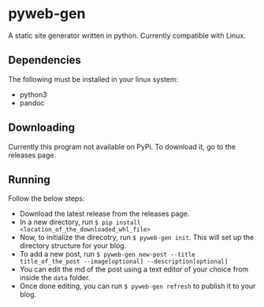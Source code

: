 # pyweb-gen
A static site generator written in python.
Currently compatible with Linux.

## Dependencies
The following must be installed in your linux system:
* python3
* pandoc

## Downloading
Currently this program not available on PyPi. To download it, go to the releases page.

## Running
Follow the below steps:
* Download the latest release from the releases page.
* In a new directory, run `$ pip install <location_of_the_downloaded_whl_file>`
* Now, to initialize the direcotry, run `$ pyweb-gen init`. This will set up the directory structure for your blog.
* To add a new post, run `$ pyweb-gen new-post --title title_of_the_post --image[optional] --description[optional]`
* You can edit the md of the post using a text editor of your choice from inside the `data` folder.
* Once done editing, you can run `$ pyweb-gen refresh` to publish it to your blog.

